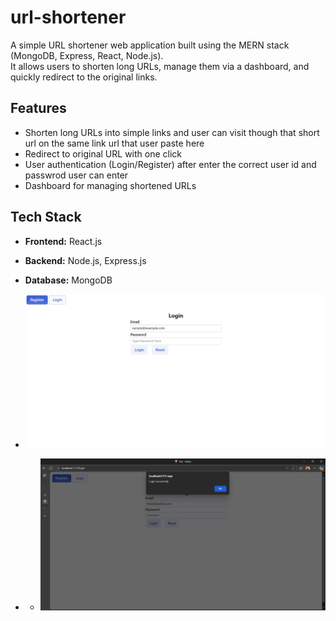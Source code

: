 
# url-shortener

A simple URL shortener web application built using the MERN stack (MongoDB, Express, React, Node.js).  
It allows users to shorten long URLs, manage them via a dashboard, and quickly redirect to the original links.

## Features
- Shorten long URLs into simple links and user can visit though that short url on the same link url that user paste here
- Redirect to original URL with one click
- User authentication (Login/Register) after enter the correct user id and passwrod  user can enter 
- Dashboard for managing shortened URLs 

## Tech Stack
- **Frontend:** React.js
- **Backend:** Node.js, Express.js
- **Database:** MongoDB

- ![image alt](screenshort%20of%20prjct/before%20login%20interface.jpeg)
- - ![image alt](screenshort%20of%20prjct/enter%20email.png)


